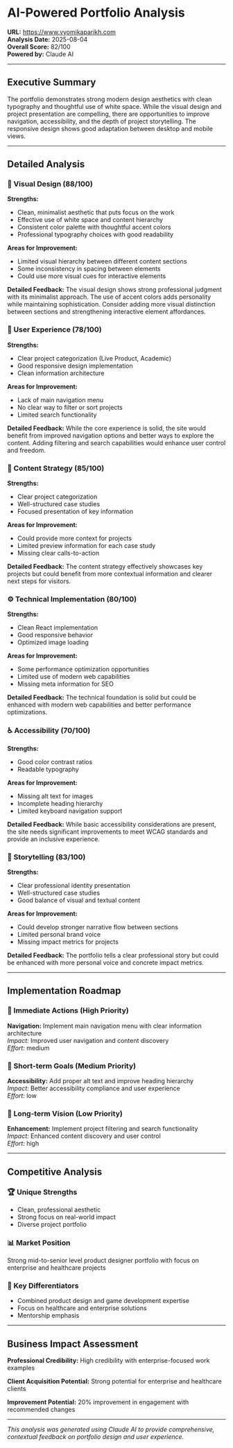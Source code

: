
# AI-Powered Portfolio Analysis

**URL:** https://www.vyomikaparikh.com  
**Analysis Date:** 2025-08-04  
**Overall Score:** 82/100  
**Powered by:** Claude AI

---

## Executive Summary

The portfolio demonstrates strong modern design aesthetics with clean typography and thoughtful use of white space. While the visual design and project presentation are compelling, there are opportunities to improve navigation, accessibility, and the depth of project storytelling. The responsive design shows good adaptation between desktop and mobile views.

---

## Detailed Analysis

### 🎨 Visual Design (88/100)

**Strengths:**
- Clean, minimalist aesthetic that puts focus on the work
- Effective use of white space and content hierarchy
- Consistent color palette with thoughtful accent colors
- Professional typography choices with good readability

**Areas for Improvement:**
- Limited visual hierarchy between different content sections
- Some inconsistency in spacing between elements
- Could use more visual cues for interactive elements

**Detailed Feedback:**
The visual design shows strong professional judgment with its minimalist approach. The use of accent colors adds personality while maintaining sophistication. Consider adding more visual distinction between sections and strengthening interactive element affordances.

### 🚀 User Experience (78/100)

**Strengths:**
- Clear project categorization (Live Product, Academic)
- Good responsive design implementation
- Clean information architecture

**Areas for Improvement:**
- Lack of main navigation menu
- No clear way to filter or sort projects
- Limited search functionality

**Detailed Feedback:**
While the core experience is solid, the site would benefit from improved navigation options and better ways to explore the content. Adding filtering and search capabilities would enhance user control and freedom.

### 📝 Content Strategy (85/100)

**Strengths:**
- Clear project categorization
- Well-structured case studies
- Focused presentation of key information

**Areas for Improvement:**
- Could provide more context for projects
- Limited preview information for each case study
- Missing clear calls-to-action

**Detailed Feedback:**
The content strategy effectively showcases key projects but could benefit from more contextual information and clearer next steps for visitors.

### ⚙️ Technical Implementation (80/100)

**Strengths:**
- Clean React implementation
- Good responsive behavior
- Optimized image loading

**Areas for Improvement:**
- Some performance optimization opportunities
- Limited use of modern web capabilities
- Missing meta information for SEO

**Detailed Feedback:**
The technical foundation is solid but could be enhanced with modern web capabilities and better performance optimizations.

### ♿ Accessibility (70/100)

**Strengths:**
- Good color contrast ratios
- Readable typography

**Areas for Improvement:**
- Missing alt text for images
- Incomplete heading hierarchy
- Limited keyboard navigation support

**Detailed Feedback:**
While basic accessibility considerations are present, the site needs significant improvements to meet WCAG standards and provide an inclusive experience.

### 📖 Storytelling (83/100)

**Strengths:**
- Clear professional identity presentation
- Well-structured case studies
- Good balance of visual and textual content

**Areas for Improvement:**
- Could develop stronger narrative flow between sections
- Limited personal brand voice
- Missing impact metrics for projects

**Detailed Feedback:**
The portfolio tells a clear professional story but could be enhanced with more personal voice and concrete impact metrics.

---

## Implementation Roadmap

### 🚨 Immediate Actions (High Priority)
**Navigation:** Implement main navigation menu with clear information architecture  
*Impact:* Improved user navigation and content discovery  
*Effort:* medium

### 📅 Short-term Goals (Medium Priority)
**Accessibility:** Add proper alt text and improve heading hierarchy  
*Impact:* Better accessibility compliance and user experience  
*Effort:* low

### 🎯 Long-term Vision (Low Priority)
**Enhancement:** Implement project filtering and search functionality  
*Impact:* Enhanced content discovery and user control  
*Effort:* high

---

## Competitive Analysis

### 🏆 Unique Strengths
- Clean, professional aesthetic
- Strong focus on real-world impact
- Diverse project portfolio

### 📊 Market Position
Strong mid-to-senior level product designer portfolio with focus on enterprise and healthcare projects

### 🌟 Key Differentiators
- Combined product design and game development expertise
- Focus on healthcare and enterprise solutions
- Mentorship emphasis

---

## Business Impact Assessment

**Professional Credibility:** High credibility with enterprise-focused work examples

**Client Acquisition Potential:** Strong potential for enterprise and healthcare clients

**Improvement Potential:** 20% improvement in engagement with recommended changes

---

*This analysis was generated using Claude AI to provide comprehensive, contextual feedback on portfolio design and user experience.*
